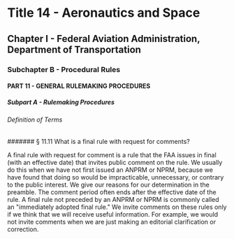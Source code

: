
# Title 14 - Aeronautics and Space
## Chapter I - Federal Aviation Administration, Department of Transportation
### Subchapter B - Procedural Rules
#### PART 11 - GENERAL RULEMAKING PROCEDURES
##### Subpart A - Rulemaking Procedures
###### Definition of Terms
####### § 11.11 What is a final rule with request for comments?

A final rule with request for comment is a rule that the FAA issues in final (with an effective date) that invites public comment on the rule. We usually do this when we have not first issued an ANPRM or NPRM, because we have found that doing so would be impracticable, unnecessary, or contrary to the public interest. We give our reasons for our determination in the preamble. The comment period often ends after the effective date of the rule. A final rule not preceded by an ANPRM or NPRM is commonly called an "immediately adopted final rule." We invite comments on these rules only if we think that we will receive useful information. For example, we would not invite comments when we are just making an editorial clarification or correction.
